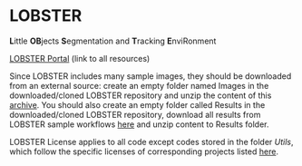 # LOBSTER
**L**ittle **OB**jects **S**egmentation and **T**racking **E**nviRonment

[LOBSTER Portal](https://sebastients.github.io) (link to all resources) 

Since LOBSTER includes many sample images, they should be downloaded from an external source: create an empty folder named Images in the downloaded/cloned LOBSTER repository and unzip the content of this [archive](https://drive.google.com/file/d/18A0sm-69TTEl-19DAprqiLHmO-0nBkg4/view?usp=sharing). You should also create an empty folder called Results in the downloaded/cloned LOBSTER repository, download all results from LOBSTER sample workflows [here](https://drive.google.com/file/d/1GiJd-JfBvOHJcm_WOB1_gAvMuRAZzOy3/view?usp=sharing) and unzip content to Results folder.

LOBSTER License applies to all code except codes stored in the folder _Utils_, which follow the specific licenses of corresponding projects listed [here](https://docs.google.com/document/d/1rZTL-yUn7XA_rwolSOSaje4iVf8pUTrYyZJJM8UQPX0/edit?usp=sharing).
